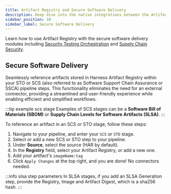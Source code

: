 ```yaml
---
title: Artifact Registry and Secure Software Delivery
description: Deep dive into the native integrations between the Artifact Registry and the Security Testing Orchestration and Supply Chain Security modules.
sidebar_position: 10
sidebar_label: Secure Software Delivery
---
```


Learn how to use Artifact Registry with the secure software delivery modules including [Security Testing Orchestration](https://developer.harness.io/docs/security-testing-orchestration) and [Supply Chain Security](https://developer.harness.io/docs/software-supply-chain-assurance). 

## Secure Software Delivery
Seamlessly reference artifacts stored in Harness Artifact Registry within your STO or SCS (also referred to as Software Support Chain Assurance or SSCA) pipeline steps. This functionality eliminates the need for an external connector, providing a streamlined and user-friendly experience while enabling efficient and simplified workflows.

:::tip example scs stage
Examples of SCS stages can be a **Software Bill of Materials (SBOM)** or **Supply Chain Levels for Software Artifacts (SLSA)**.
:::

To reference an artifact in an SCS or STO stage, follow these steps:
1. Navigate to your pipeline, and enter your `SCS` or `STO` stage. 
2. Select or add a new SCS or STO step to your pipeline.
3. Under **Source**, select the source (HAR by default).
4. In the **Registry** field, select your Artifact Registry, or add a new one.
5. Add your artifact's `imageName:tag`
7. Click `Apply Changes` at the top right, and you are done! No connectors needed. 

:::info slsa step parameters
In SLSA stages, if you add an SLSA Generation step, provide the Registry, Image and Artifact Digest, which is a sha256 hash.
:::